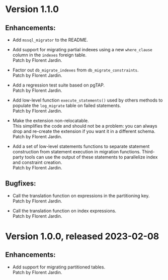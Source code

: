 # Version 1.1.0 #

## Enhancements: ##

- Add `mssql_migrator` to the README.

- Add support for migrating partial indexes using a new `where_clause` column
  in the `indexes` foreign table.  
  Patch by Florent Jardin.

- Factor out `db_migrate_indexes` from `db_migrate_constraints`.  
  Patch by Florent Jardin.

- Add a regression test suite based on pgTAP.  
  Patch by Florent Jardin.

- Add low-level function `execute_statements()` used by others methods to
  populate the `log_migrate` table on failed statements.  
  Patch by Florent Jardin.

- Make the extension non-relocatable.  
  This simplifies the code and should not be a problem: you can always drop and
  re-create the extension if you want it in a different schema.  
  Patch by Florent Jardin.

- Add a set of low-level statements functions to separate statement construction
  from statement execution in migration functions.  Third-party tools can use
  the output of these statements to parallelize index and constraint creation.  
  Patch by Florent Jardin.

## Bugfixes: ##

- Call the translation function on expressions in the partitioning key.  
  Patch by Florent Jardin.

- Call the translation function on index expressions.  
  Patch by Florent Jardin.

# Version 1.0.0, released 2023-02-08 #

## Enhancements: ##

- Add support for migrating partitioned tables.  
  Patch by Florent Jardin.
